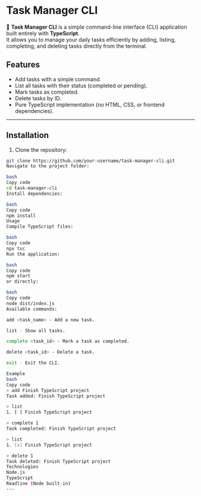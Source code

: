# Task Manager CLI

📝 **Task Manager CLI** is a simple command-line interface (CLI) application built entirely with **TypeScript**.  
It allows you to manage your daily tasks efficiently by adding, listing, completing, and deleting tasks directly from the terminal.

## Features

- Add tasks with a simple command.
- List all tasks with their status (completed or pending).
- Mark tasks as completed.
- Delete tasks by ID.
- Pure TypeScript implementation (no HTML, CSS, or frontend dependencies).
---

## Installation

1. Clone the repository:

```bash
git clone https://github.com/your-username/task-manager-cli.git
Navigate to the project folder:

bash
Copy code
cd task-manager-cli
Install dependencies:

bash
Copy code
npm install
Usage
Compile TypeScript files:

bash
Copy code
npx tsc
Run the application:

bash
Copy code
npm start
or directly:

bash
Copy code
node dist/index.js
Available commands:

add <task_name> - Add a new task.

list - Show all tasks.

complete <task_id> - Mark a task as completed.

delete <task_id> - Delete a task.

exit - Exit the CLI.

Example
bash
Copy code
> add Finish TypeScript project
Task added: Finish TypeScript project

> list
1. [ ] Finish TypeScript project

> complete 1
Task completed: Finish TypeScript project

> list
1. [x] Finish TypeScript project

> delete 1
Task deleted: Finish TypeScript project
Technologies
Node.js
TypeScript
Readline (Node built-in)
---
